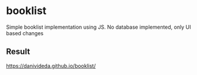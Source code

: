 # booklist

Simple booklist implementation using JS. No database implemented, only UI based changes

## Result

<https://danivideda.github.io/booklist/>
